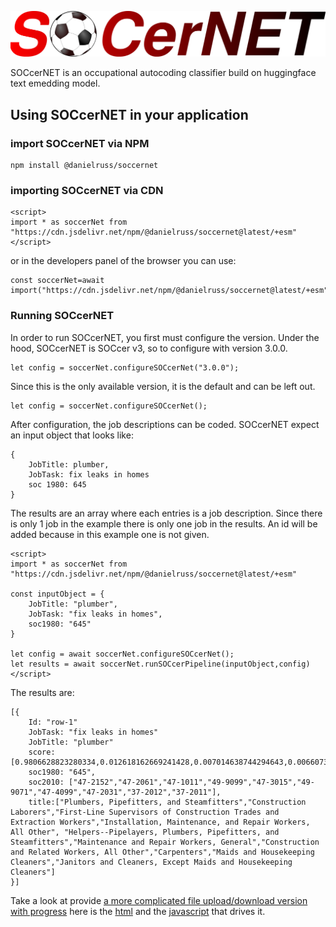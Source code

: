 
![SOCcerNET](./soccernetLogo1.svg) 

SOCcerNET is an occupational autocoding classifier build on huggingface text emedding 
model. 

## Using SOCcerNET in your application

### import SOCcerNET via NPM
```
npm install @danielruss/soccernet
```

### importing SOCcerNET via CDN
```
<script>
import * as soccerNet from "https://cdn.jsdelivr.net/npm/@danielruss/soccernet@latest/+esm"
</script>
```
or in the developers panel of the browser you can use: 

```
const soccerNet=await import("https://cdn.jsdelivr.net/npm/@danielruss/soccernet@latest/+esm")
```

### Running SOCcerNET
In order to run SOCcerNET, you first must configure the version.  Under the hood, SOCcerNET is SOCcer v3, so to configure with version 3.0.0.
```
let config = soccerNet.configureSOCcerNet("3.0.0");
```

Since this is the only available version, it is the default and can be left out.
```
let config = soccerNet.configureSOCcerNet();
```

After configuration, the job descriptions can be coded.  SOCcerNET expect an input object that looks like:
```
{
    JobTitle: plumber,
    JobTask: fix leaks in homes
    soc 1980: 645
}
```

The results are an array where each entries is a job description.  Since there is only 1 job in the example there is only one job in the results. An id will be added because in this example one is not given. 

```
<script>
import * as soccerNet from "https://cdn.jsdelivr.net/npm/@danielruss/soccernet@latest/+esm"

const inputObject = {
    JobTitle: "plumber",
    JobTask: "fix leaks in homes",
    soc1980: "645"
}

let config = await soccerNet.configureSOCcerNet();
let results = await soccerNet.runSOCcerPipeline(inputObject,config)
</script>
```


The results are:
```
[{
    Id: "row-1"
    JobTask: "fix leaks in homes"
    JobTitle: "plumber"
    score:[0.9806628823280334,0.012618162669241428,0.007014638744294643,0.006607372779399157,0.006477011367678642,0.005545503459870815,0.002995521994307637,0.001819823868572712,0.001284098019823432,0.0007829691166989505]
    soc1980: "645",
    soc2010: ["47-2152","47-2061","47-1011","49-9099","47-3015","49-9071","47-4099","47-2031","37-2012","37-2011"],
    title:["Plumbers, Pipefitters, and Steamfitters","Construction Laborers","First-Line Supervisors of Construction Trades and Extraction Workers","Installation, Maintenance, and Repair Workers, All Other", "Helpers--Pipelayers, Plumbers, Pipefitters, and Steamfitters","Maintenance and Repair Workers, General","Construction and Related Workers, All Other","Carpenters","Maids and Housekeeping Cleaners","Janitors and Cleaners, Except Maids and Housekeeping Cleaners"]
}]
```

Take a look at  provide [a more complicated file upload/download version with progress]( https://danielruss.github.io/soccernet_example/) here is the [html](https://github.com/danielruss/soccernet_example/blob/main/index.html) and the [javascript](https://github.com/danielruss/soccernet_example/blob/main/browser.js) that drives it.

